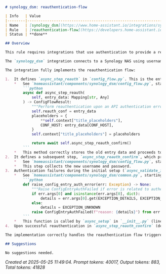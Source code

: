 ```markdown
# synology_dsm: reauthentication-flow

| Info   | Value                                                                    |
|--------|--------------------------------------------------------------------------|
| Name   | [synology_dsm](https://www.home-assistant.io/integrations/synology_dsm/) |
| Rule   | [reauthentication-flow](https://developers.home-assistant.io/docs/core/integration-quality-scale/rules/reauthentication-flow)                                                     |
| Status | **done**                                                                 |

## Overview

This rule requires integrations that use authentication to provide a reauthentication flow via the UI. This flow is triggered when Home Assistant detects an authentication failure (typically by the integration raising `ConfigEntryAuthFailed`) and allows the user to update credentials without removing and re-adding the integration.

The `synology_dsm` integration connects to a Synology NAS using username and password authentication. Thus, this rule is applicable.

The integration fully implements the reauthentication flow:

1.  It defines `async_step_reauth` in `config_flow.py`. This is the entry point Home Assistant uses when `ConfigEntryAuthFailed` is raised.
    *   See `homeassistant/components/synology_dsm/config_flow.py`, starting at line 100:
        ```python
        async def async_step_reauth(
            self, entry_data: Mapping[str, Any]
        ) -> ConfigFlowResult:
            """Perform reauthentication upon an API authentication error."""
            self.reauth_conf = entry_data
            placeholders = {
                **self.context["title_placeholders"],
                CONF_HOST: entry_data[CONF_HOST],
            }
            self.context["title_placeholders"] = placeholders

            return await self.async_step_reauth_confirm()
        ```
    *   This method correctly stores the old entry data and proceeds to a confirmation/input step.
2.  It defines a subsequent step, `async_step_reauth_confirm`, which presents a form to the user to re-enter credentials.
    *   See `homeassistant/components/synology_dsm/config_flow.py`, starting at line 106.
    *   This step collects the new username and password.
3.  Authentication failures during the initial setup (`async_validate_input_create_entry`) and during background updates (handled in `coordinator.py`'s `async_re_login_on_expired` decorator, which calls `raise_config_entry_auth_error`) correctly raise `ConfigEntryAuthFailed`.
    *   See `homeassistant/components/synology_dsm/common.py`, starting at line 265:
        ```python
        def raise_config_entry_auth_error(err: Exception) -> None:
            """Raise ConfigEntryAuthFailed if error is related to authentication."""
            if err.args[0] and isinstance(err.args[0], dict):
                details = err.args[0].get(EXCEPTION_DETAILS, EXCEPTION_UNKNOWN)
            else:
                details = EXCEPTION_UNKNOWN
            raise ConfigEntryAuthFailed(f"reason: {details}") from err
        ```
    *   This function is called by `async_setup` in `__init__.py` (line 67) and by `async_re_login_on_expired` in `coordinator.py` (line 86) when specific Synology authentication exceptions occur (`SYNOLOGY_AUTH_FAILED_EXCEPTIONS`).
4.  Upon successful reauthentication in `async_step_reauth_confirm` (delegated to `async_validate_input_create_entry`), the configuration entry is updated and reloaded using `self.async_update_reload_and_abort`.

The implementation correctly handles the reauthentication flow triggered by authentication failures during both initial setup attempts and subsequent background updates.

## Suggestions

No suggestions needed.
```

_Created at 2025-05-25 11:49:04. Prompt tokens: 40017, Output tokens: 883, Total tokens: 41828_
